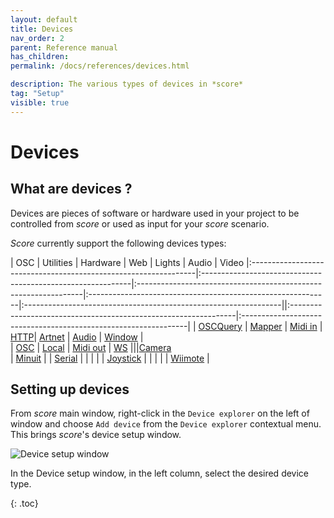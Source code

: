 ```yaml
---
layout: default
title: Devices
nav_order: 2
parent: Reference manual
has_children:
permalink: /docs/references/devices.html

description: The various types of devices in *score*
tag: "Setup"
visible: true
---
```


# Devices

## What are devices ?

Devices are pieces of software or hardware used in your project to be controlled from *score* or used as input for your *score* scenario.

*Score* currently support the following devices types:


| OSC                                                             | Utilities                                                   | Hardware                                                        | Web                                                               | Lights                                                          | Audio                                                   | Video
|:----------------------------------------------------------------|:------------------------------------------------------------|:----------------------------------------------------------------|:------------------------------------------------------------|:----------------------------------------------------------------||:----------------------------------------------------------------|:----------------------------------------------------------------|
| [OSCQuery](/docs/references/devices-types/oscquery-device.html) | [Mapper](/docs/references/devices-types/mapper-device.html) | [Midi in](/docs/references/devices-types/midiin-device.html)    | [HTTP](/docs/references/devices-types/http-device.html)| [Artnet](/docs/references/devices-types/artnet-device.html)     | [Audio](/docs/references/devices-types/audio-device.html)   | [Window](/docs/references/devices-types/window-device.html)     |   
| [OSC](/docs/references/devices-types/osc-device.html)           | [Local](/docs/references/devices-types/local-device.html)   | [Midi out](/docs/references/devices-types/midiout-device.html)  | [WS](/docs/references/devices-types/ws-device.html)               |||[Camera](/docs/references/devices-types/camera-device.html)   
| [Minuit](/docs/references/devices-types/minuit-device.html)     |                                                             | [Serial](/docs/references/devices-types/serial-device.html)     |                                                                   |
|                                                                 |                                                             | [Joystick](/docs/references/devices-types/joystick-device.html) |                                                                   |
|                                                                 |                                                             | [Wiimote](/docs/references/devices-types/wiimote-device.html)   |



## Setting up devices

From *score* main window, right-click in the `Device explorer` on the left of window and choose `Add device` from the `Device explorer` contextual menu. This brings *score*'s device setup window.

![Device setup window](/score-docs/assets/images/references/devices-types/add-device.gif "score device setup")

In the Device setup window, in the left column, select the desired device type.

{: .toc}
